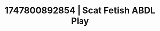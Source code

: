 ---
categories:
- Face fucking
- Sensual cosplay
- Shibari art
- Sensual touch
- Intimate POV
image: /assets/images/1747800892854.webp
layout: post
seo:
  description: Featured content with premium Scat Fetish, ABDL Play. HD images available.
  keywords: Scat Fetish, ABDL Play
  og_image: /assets/images/1747800892854.webp
  schema_type: VisualArtwork
tags:
- ABDL Play
- '#1747800892854'
- Scat Fetish
title: 1747800892854 | Scat Fetish ABDL Play
---